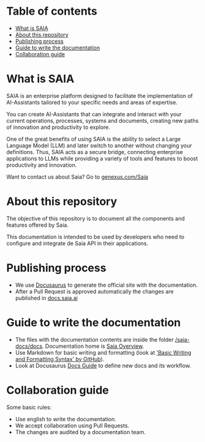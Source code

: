 Table of contents
=================

* [What is SAIA](#what-is-saia)
* [About this repository](#about-this-repository)
* [Publishing process](#publishing-process)
* [Guide to write the documentation](#guide-to-write-the-documentation)
* [Collaboration guide](#collaboration-guide)

# What is SAIA

SAIA is an enterprise platform designed to facilitate the implementation of AI-Assistants tailored to your specific needs and areas of expertise.

You can create AI-Assistants that can integrate and interact with your current operations, processes, systems and documents, creating new paths of innovation and productivity to explore.

One of the great benefits of using SAIA is the ability to select a Large Language Model (LLM) and later switch to another without changing your definitions. Thus, SAIA acts as a secure bridge, connecting enterprise applications to LLMs while providing a variety of tools and features to boost productivity and innovation.

Want to contact us about Saia? Go to [genexus.com/Saia](https://www.genexus.com/en/products/saia)

# About this repository 

The objective of this repository is to document all the components and features offered by Saia. 

This documentation is intended to be used by developers who need to configure and integrate de Saia API in their applications.

# Publishing process

- We use [Docusaurus](https://docusaurus.io/) to generate the official site with the documentation.
- After a Pull Request is approved automatically the changes are published in [docs.saia.ai](https://docs.saia.ai/)

# Guide to write the documentation

- The files with the documentation contents are inside the folder [/saia-docs/docs](/saia-docs/docs). Documentation home is [Saia Overview](/saia-docs/docs/SaiaOverview.md).
- Use Markdown for basic writing and formatting (look at ['Basic Writing and Formatting Syntax' by GitHub](https://docs.github.com/en/get-started/writing-on-github/getting-started-with-writing-and-formatting-on-github/basic-writing-and-formatting-syntax)).
- Look at Docusaurus [Docs Guide](https://docusaurus.io/docs/docs-introduction) to define new docs and its workflow. 

# Collaboration guide

Some basic rules:
- Use english to write the documentation.
- We accept collaboration using Pull Requests.
- The changes are audited by a documentation team.

